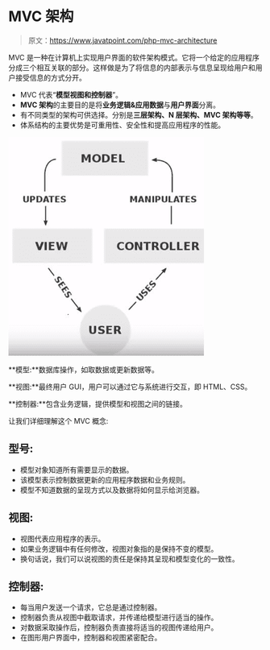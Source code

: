 # MVC 架构

> 原文：<https://www.javatpoint.com/php-mvc-architecture>

MVC 是一种在计算机上实现用户界面的软件架构模式。它将一个给定的应用程序分成三个相互关联的部分。这样做是为了将信息的内部表示与信息呈现给用户和用户接受信息的方式分开。

*   MVC 代表“**模型视图和控制器**”。
*   **MVC 架构**的主要目的是将**业务逻辑&应用数据**与**用户界面**分离。
*   有不同类型的架构可供选择。分别是**三层架构、N 层架构、MVC 架构等等**。
*   体系结构的主要优势是可重用性、安全性和提高应用程序的性能。

![PHP MVC Architecture](img/fe7a1599eaadb1dc260d375d459c9acd.png)

**模型:**数据库操作，如取数据或更新数据等。

**视图:**最终用户 GUI，用户可以通过它与系统进行交互，即 HTML、CSS。

**控制器:**包含业务逻辑，提供模型和视图之间的链接。

让我们详细理解这个 MVC 概念:

## 型号:

*   模型对象知道所有需要显示的数据。
*   该模型表示控制数据更新的应用程序数据和业务规则。
*   模型不知道数据的呈现方式以及数据将如何显示给浏览器。

## 视图:

*   视图代表应用程序的表示。
*   如果业务逻辑中有任何修改，视图对象指的是保持不变的模型。
*   换句话说，我们可以说视图的责任是保持其呈现和模型变化的一致性。

## 控制器:

*   每当用户发送一个请求，它总是通过控制器。
*   控制器负责从视图中截取请求，并传递给模型进行适当的操作。
*   对数据采取操作后，控制器负责直接将适当的视图传递给用户。
*   在图形用户界面中，控制器和视图紧密配合。